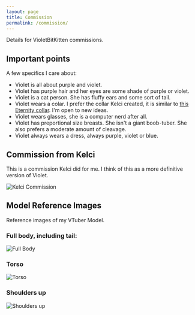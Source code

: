 ```yaml
---
layout: page
title: Commission
permalink: /commission/
---
```


Details for VioletBitKitten commissions.

## Important points

A few specifics I care about:

* Violet is all about purple and violet.
* Violet has purple hair and her eyes are some shade of purple or violet.
* Violet is a cat person. She has fluffy ears and some sort of tail.
* Violet wears a colar. I prefer the collar Kelci created, it is similar to [this Eternity collar](https://www.eternitycollars.com/products/eternity-collar-gold). I'm open to new ideas.
* Violet wears glasses, she is a computer nerd after all.
* Violet has preportional size breasts. She isn't a giant boob-tuber. She also prefers a moderate amount of cleavage.
* Violet always wears a dress, always purple, violet or blue.

## Commission from Kelci

This is a commission Kelci did for me. I think of this as a more definitive version of Violet.

![Kelci Commission](/assets/images/commission/Kelci_Print.png)

## Model Reference Images

Reference images of my VTuber Model.

### Full body, including tail:

![Full Body](/assets/images/commission/VioletBitKitten_FullBody.png)


### Torso

![Torso](/assets/images/commission/VioletBitKitten_Torso.png)

### Shoulders up

![Shoulders up](/assets/images/commission/VioletBitKitten_Upper.png)